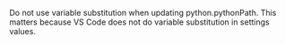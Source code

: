Do not use variable substitution when updating python.pythonPath.  This matters
because VS Code does not do variable substitution in settings values.

